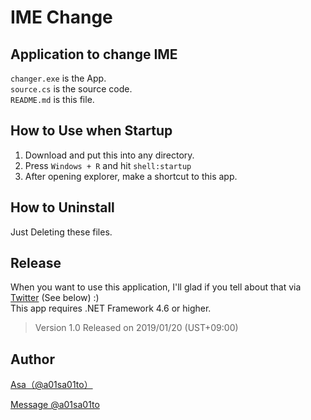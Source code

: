 # IME Change
## Application to change IME
`changer.exe` is the App.  
`source.cs` is the source code.  
`README.md` is this file.  

## How to Use when Startup
1. Download and put this into any directory.
2. Press `Windows + R` and hit `shell:startup`
3. After opening explorer, make a shortcut to this app.

## How to Uninstall
Just Deleting these files.

## Release
When you want to use this application, I'll glad if you tell about that via [Twitter](https://twitter.com/a01sa01to) (See below) :)  
This app requires .NET Framework 4.6 or higher.  
> Version 1.0 Released on 2019/01/20 (UST+09:00)  

## Author
[Asa（@a01sa01to）](https://twitter.com/a01sa01to)  
  
<a href="https://twitter.com/messages/compose?recipient_id=4273512934&ref_src=twsrc%5Etfw" class="twitter-dm-button" data-size="large" data-screen-name="a01sa01to" data-show-count="false">Message @a01sa01to</a>
